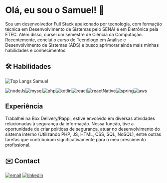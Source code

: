 
# Olá, eu sou o Samuel! 👋

Sou um desenvolvedor Full Stack apaixonado por tecnologia, com formação técnica em Desenvolvimento de Sistemas pelo SENAI e em Eletrônica pela ETEC. Além disso, cursei um semestre de Ciência da Computação. Recentemente, concluí o curso de Tecnólogo em Análise e Desenvolvimento de Sistemas (ADS) e busco aprimorar ainda mais minhas habilidades e conhecimentos.

## 🛠 Habilidades
![Top Langs Samuel](https://github-readme-stats.vercel.app/api/top-langs/?username=Samuel-Oli-P&hide_progress=true&theme=radical)

<div style="display: flex">
<img src="https://img.shields.io/badge/Node.js-43853D?style=for-the-badge&logo=node.js&logoColor=white" alt="nodeJs">
<img src="https://img.shields.io/badge/MySQL-00000F?style=for-the-badge&logo=mysql&logoColor=white" alt="mysql">
<img src="https://img.shields.io/badge/PHP-777BB4?style=for-the-badge&logo=php&logoColor=white" alt="php">
<img src="https://img.shields.io/badge/Kotlin-0095D5?&style=for-the-badge&logo=kotlin&logoColor=white" alt="kotlin">
<img src="https://img.shields.io/badge/React-20232A?style=for-the-badge&logo=react&logoColor=61DAFB" alt="react">
<img src="https://img.shields.io/badge/React_Native-20232A?style=for-the-badge&logo=react&logoColor=61DAFB" alt="reactNative">
<img src="https://img.shields.io/badge/Spring-6DB33F?style=for-the-badge&logo=spring&logoColor=white" alt="spring">
<img src="https://img.shields.io/badge/Amazon_AWS-232F3E?style=for-the-badge&logo=amazon-aws&logoColor=white" alt="aws">
</div>

##  Experiência
Trabalhei na Box Delivery/Rappi, estive envolvido em diversas atividades relacionadas à segurança da informação. Nessa função, tive a oportunidade de criar políticas de segurança, atuar no desenvolvimento do sistema interno (Utilizando PHP, JS, HTML, CSS, SQL, NoSQL), entre outras tarefas que contribuíram significativamente para o meu crescimento profissional.

## ✉️ Contact

[![email](https://img.shields.io/badge/Gmail-D14836?style=for-the-badge&logo=gmail&logoColor=white)](https://katherineoelsner.com/)
[![linkedin](https://img.shields.io/badge/linkedin-0A66C2?style=for-the-badge&logo=linkedin&logoColor=white)](https://www.linkedin.com/in/samuel-de-oliveira-pereira-6766b0187/)

